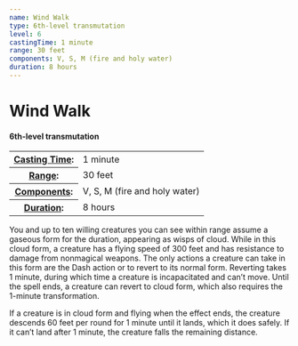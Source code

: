 ```yaml
---
name: Wind Walk
type: 6th-level transmutation
level: 6
castingTime: 1 minute
range: 30 feet
components: V, S, M (fire and holy water)
duration: 8 hours
---
```


Wind Walk
=========

#### 6th-level transmutation

<table cellspacing="0" class="statBlock"><tbody><tr><th><a href="/srd/magicOverview/spellDescriptions.htm#level">Casting Time</a>:</th><td>1 minute</td></tr><tr><th><a href="/srd/magicOverview/spellDescriptions.htm#components">Range</a>:</th><td>30 feet</td></tr><tr><th><a href="/srd/magicOverview/spellDescriptions.htm#range">Components</a>:</th><td>V, S, M (fire and holy water)</td></tr><tr><th><a href="/srd/magicOverview/spellDescriptions.htm#effect">Duration</a>:</th><td>8 hours</td></tr></tbody></table>

You and up to ten willing creatures you can see within range assume a gaseous form for the duration, appearing as wisps of cloud. While in this cloud form, a creature has a flying speed of 300 feet and has resistance to damage from nonmagical weapons. The only actions a creature can take in this form are the Dash action or to revert to its normal form. Reverting takes 1 minute, during which time a creature is incapacitated and can’t move. Until the spell ends, a creature can revert to cloud form, which also requires the 1-minute transformation.

If a creature is in cloud form and flying when the effect ends, the creature descends 60 feet per round for 1 minute until it lands, which it does safely. If it can’t land after 1 minute, the creature falls the remaining distance.